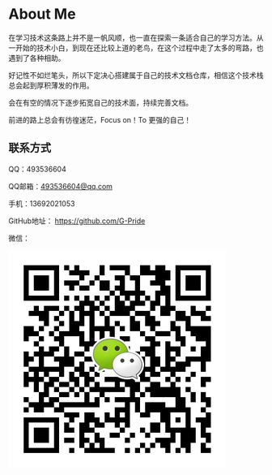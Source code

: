 # About Me

在学习技术这条路上并不是一帆风顺，也一直在探索一条适合自己的学习方法。从一开始的技术小白，到现在还比较上道的老鸟，在这个过程中走了太多的弯路，也遇到了各种相助。

好记性不如烂笔头，所以下定决心搭建属于自己的技术文档仓库，相信这个技术栈总会起到厚积薄发的作用。

会在有空的情况下逐步拓宽自己的技术面，持续完善文档。

前进的路上总会有彷徨迷茫，Focus on！To 更强的自己！

## 联系方式

QQ：493536604

QQ邮箱：493536604@qq.com

手机：13692021053

GitHub地址： https://github.com/G-Pride 

微信：															

![](./images/code.jpg)
